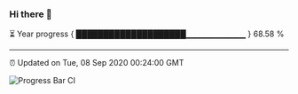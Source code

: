 ### Hi there 👋

⏳ Year progress { ████████████████████▁▁▁▁▁▁▁▁▁▁ } 68.58 %

---

⏰ Updated on Tue, 08 Sep 2020 00:24:00 GMT

![Progress Bar CI](https://github.com/liununu/liununu/workflows/Progress%20Bar%20CI/badge.svg)
